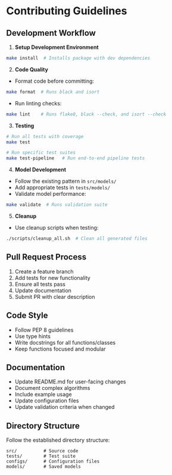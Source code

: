# Contributing Guidelines

## Development Workflow

1. **Setup Development Environment**
```bash
make install  # Installs package with dev dependencies
```

2. **Code Quality**
- Format code before committing:
```bash
make format  # Runs black and isort
```
- Run linting checks:
```bash
make lint    # Runs flake8, black --check, and isort --check
```

3. **Testing**
```bash
# Run all tests with coverage
make test

# Run specific test suites
make test-pipeline   # Run end-to-end pipeline tests
```

4. **Model Development**
- Follow the existing pattern in `src/models/`
- Add appropriate tests in `tests/models/`
- Validate model performance:
```bash
make validate  # Runs validation suite
```

5. **Cleanup**
- Use cleanup scripts when testing:
```bash
./scripts/cleanup_all.sh  # Clean all generated files
```

## Pull Request Process
1. Create a feature branch
2. Add tests for new functionality
3. Ensure all tests pass
4. Update documentation
5. Submit PR with clear description

## Code Style
- Follow PEP 8 guidelines
- Use type hints
- Write docstrings for all functions/classes
- Keep functions focused and modular

## Documentation
- Update README.md for user-facing changes
- Document complex algorithms
- Include example usage
- Update configuration files
- Update validation criteria when changed

## Directory Structure
Follow the established directory structure:
```
src/          # Source code
tests/        # Test suite
configs/      # Configuration files
models/       # Saved models
```
